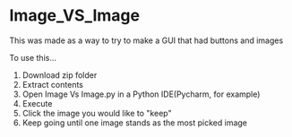 # Image_VS_Image
This was made as a way to try to make a GUI that had buttons and images

To use this...
1. Download zip folder
2. Extract contents
3. Open Image Vs Image.py in a Python IDE(Pycharm, for example)
4. Execute
5. Click the image you would like to "keep"
6. Keep going until one image stands as the most picked image
